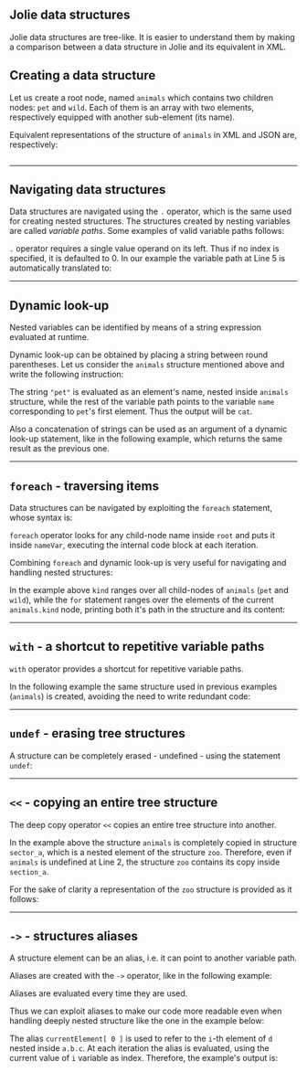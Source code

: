 ## Jolie data structures

Jolie data structures are tree-like. It is easier to understand them by making a comparison between a data structure in Jolie and its equivalent in XML.

## Creating a data structure

Let us create a root node, named `animals` which contains two children nodes: `pet` and `wild`. Each of them is an array with two elements, respectively equipped with another sub-element (its name).

<div class="code" src="data_structures_1.ol"></div>

Equivalent representations of the structure of `animals` in XML and JSON are, respectively:

<div style="overflow:auto"><div style="width:49%; float:left;"><div class="code" src="data_structures_1.xml"></div></div><div style="width:49%; float:left;"><div class="code" src="data_structures_1.json"></div></div></div>

---

## Navigating data structures

Data structures are navigated using the `.` operator, which is the same used for creating nested structures. The structures created by nesting variables are called *variable paths*. Some examples of valid variable paths follows:

<div class="code" src="data_structures_2.ol"></div>

`.` operator requires a single value operand on its left. Thus if no index is specified, it is defaulted to 0. In our example the variable path at Line 5 is automatically translated to:

<div class="code" src="data_structures_3.ol"></div>

---

## Dynamic look-up

Nested variables can be identified by means of a string expression evaluated at runtime.

Dynamic look-up can be obtained by placing a string between round parentheses. Let us consider the `animals` structure mentioned above and write the following instruction:

<div class="code" src="data_structures_4.ol"></div>

The string `"pet"` is evaluated as an element's name, nested inside `animals` structure, while the rest of the variable path points to the variable `name` corresponding to `pet`'s first element. Thus the output will be `cat`.

Also a concatenation of strings can be used as an argument of a dynamic look-up statement, like in the following example, which returns the same result as the previous one.

<div class="code" src="data_structures_5.ol"></div>

---

## `foreach` - traversing items 

Data structures can be navigated by exploiting the `foreach` statement, whose syntax is:

<div class="syntax" src="syntax_data_structures_1.ol"></div>

`foreach` operator looks for any child-node name inside `root` and puts it inside `nameVar`, executing the internal code block at each iteration. 

Combining `foreach` and dynamic look-up is very useful for navigating and handling nested structures:

<div class="code" src="data_structures_6.ol"></div>

In the example above `kind` ranges over all child-nodes of `animals` (`pet` and `wild`), while the `for` statement ranges over the elements of the current `animals.kind` node, printing both it's path in the structure and its content:

<div class="code" src="data_structures_6_out.ol"></div>

---

## `with` - a shortcut to repetitive variable paths

`with` operator provides a shortcut for repetitive variable paths.

In the following example the same structure used in previous examples (`animals`) is created, avoiding the need to write redundant code:

<div class="code" src="data_structures_7.ol"></div>

---

## `undef` - erasing tree structures

A structure can be completely erased - undefined - using the statement `undef`:

<div class="code" src="data_structures_9.ol"></div>

---

## `<<` - copying an entire tree structure

The deep copy operator `<<` copies an entire tree structure into another.

<div class="code" src="data_structures_8.ol"></div>

In the example above the structure `animals` is completely copied in structure `sector_a`, which is a nested element of the structure `zoo`. Therefore, even if `animals` is undefined at Line 2, the structure `zoo` contains its copy inside `section_a`. 

For the sake of clarity a representation of the `zoo` structure is provided as it follows:

<div class="code" src="data_structures_8.xml"></div>

---


## `->` - structures aliases

A structure element can be an alias, i.e. it can point to another variable path.

Aliases are created with the `->` operator, like in the following example:

<div class="code" src="data_structures_10.ol"></div>

<div class="attention"><p>Aliases are evaluated every time they are used.</p></div>

Thus we can exploit aliases to make our code more readable even when handling deeply nested structure like the one in the example below:

<div class="code" src="data_structures_11.ol"></div>

The alias `currentElement[ 0 ]` is used to refer to the `i`-th element of `d` nested inside `a.b.c`. At each iteration the alias is evaluated, using the current value of `i` variable as index. Therefore, the example's output is:

<div class="code" src="data_structures_11_out.ol"></div>
